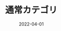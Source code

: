 ---
categoryName: '通常カテゴリ'
title: '通常カテゴリ'
description: 'サンプルカテゴリ1'
date: '2022-04-01'
eyeCatchName: 'no_image'
eyeCatchAlt: '画像が準備できていません'
---